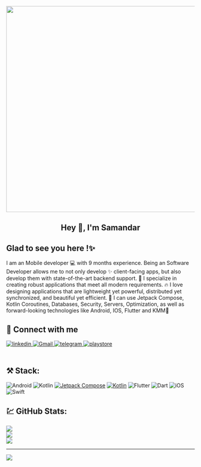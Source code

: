 <p align="center">
  <img src="https://user-images.githubusercontent.com/95674842/209433970-e1c85314-7f5b-4603-ab0d-2ef0490fc9cf.png" height="550" width="1800">
</p>


## <div align="center">Hey 👋, I'm  Samandar</div>  
 
## Glad to see you here !✨  
I am an Mobile developer 💻 with 9 months experience. Being an Software Developer allows me to not only develop ✨ client-facing apps, but also develop them with state-of-the-art backend support. 🚁 I specialize in creating robust applications that meet all modern requirements. 🔥 I love designing applications that are lightweight yet powerful, distributed yet synchronized, and beautiful yet efficient. 💙 I can use Jetpack Compose, Kotlin Coroutines, Databases, Security, Servers, Optimization, as well as forward-looking technologies like Android, IOS, Flutter and KMM🌟
<br/>   
  
## 🤝 Connect with me  
<div align="start">
<a href="https://linkedin.com/in/samandar-asiydinov-7a0718227/" target="_blank">
<img src=https://img.shields.io/badge/linkedin-%231E77B5.svg?&style=for-the-badge&logo=linkedin&logoColor=white alt=linkedin style="margin-bottom: 5px;" />
</a>
<a href="samandar.sh.asiydinov@gmail.com" target="_blank">
<img src=https://img.shields.io/badge/Gmail-D14836?style=for-the-badge&logo=gmail&logoColor=white alt=Gmail style="margin-bottom: 5px;" />
</a>  
 </a>
<a href="https://t.me/Samandar_sdk" target="_blank">
<img src=https://img.shields.io/badge/Telegram-2CA5E0?style=for-the-badge&logo=telegram&logoColor=white? alt=telegram style="margin-bottom: 5px;" />
</a> 
</a>
<a href="https://play.google.com/store/apps/developer?id=Samandar+Sdk" target="_blank">
<img src=https://img.shields.io/badge/Google_Play-414141?style=for-the-badge&logo=google-play&logoColor=white alt=playstore style="margin-bottom: 5px;" />
</a> 
</div>  
<br/>  

## ⚒️ Stack:
![Android](https://img.shields.io/badge/Android-3DDC84?style=for-the-badge&logo=android&logoColor=white) 
![Kotlin](https://img.shields.io/badge/kotlin-%230095D5.svg?style=for-the-badge&logo=kotlin&logoColor=white)
<a href='https://www.googleadservices.com/pagead/aclk?sa=L&ai=DChcSEwi2rZvn5pj6AhVKR5EFHcs4D6sYABABGgJscg&ohost=www.google.com&cid=CAESbOD21cS7iVkFEpxYIzBZ14hDSdRZwjxtt6XjTVBX5kMUEH6PXOLX6_NAj51socW7NoiYXEXI49rMTg9TX8WfPFjxUmUguyqMQxIDkQM1kY6ZUIGfmZb2HL45p-9WbVNxczm3BPuw7N2_hFFdAw&sig=AOD64_1p8PNc3Iqs67yqnkr5nUP2XCazeg&q&adurl&ved=2ahUKEwiDzJXn5pj6AhWTzYsKHQ1GDzAQ0Qx6BAgDEAE' target="_blank"><img alt='Jetpack Compose' src='https://img.shields.io/badge/Jetpack_Compose-100000?style=for-the-badge&logo=Jetpack Compose&logoColor=087308&labelColor=101745&color=101745'/></a> <a href='https://kotlinlang.org/lp/mobile/' target="_blank"><img alt='Kotlin' src='https://img.shields.io/badge/KMM-100000?style=for-the-badge&logo=Kotlin&logoColor=482AB6&labelColor=A87ECA&color=A87ECA'/></a> 
![Flutter](https://img.shields.io/badge/Flutter-%2302569B.svg?style=for-the-badge&logo=Flutter&logoColor=white)
![Dart](https://img.shields.io/badge/dart-%230175C2.svg?style=for-the-badge&logo=dart&logoColor=white)
![iOS](https://img.shields.io/badge/iOS-000000?style=for-the-badge&logo=ios&logoColor=white)
![Swift](https://img.shields.io/badge/swift-F54A2A?style=for-the-badge&logo=swift&logoColor=white)
## 💹 GitHub Stats:
![](https://github-readme-stats.vercel.app/api?username=samandar-mee&theme=blue-green&hide_border=false&include_all_commits=true&count_private=true)<br/>
![](https://github-readme-streak-stats.herokuapp.com/?user=samandar-mee&theme=blue-green&hide_border=false)<br/>
![](https://github-readme-stats.vercel.app/api/top-langs/?username=samandar-mee&theme=blue-green&hide_border=false&include_all_commits=true&count_private=true&layout=compact)

---
[![](https://visitcount.itsvg.in/api?id=samandar-mee&label=Profile%20Views&pretty=false)](https://visitcount.itsvg.in)
